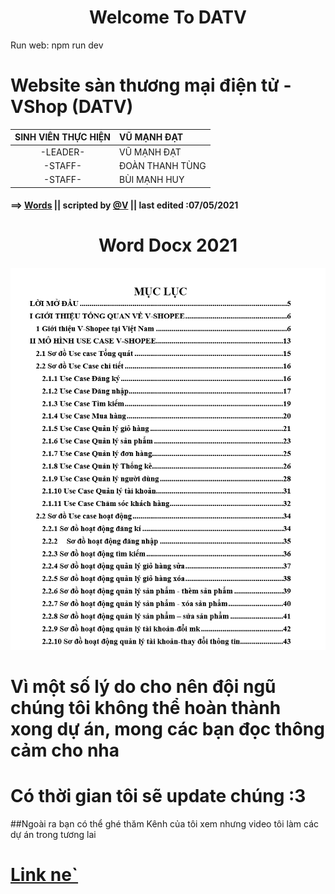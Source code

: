 <h1 align='center'>Welcome To DATV</h1>


Run web: npm run dev

# Website sàn thương mại điện tử - VShop (DATV)
| SINH VIÊN THỰC HIỆN | VŨ MẠNH ĐẠT
| :------------: |:---------------|
| -LEADER- | VŨ MẠNH ĐẠT|
| -STAFF- | ĐOÀN THANH TÙNG|
| -STAFF- | BÙI MẠNH HUY|

#### ==> [Words](https://github.com/CompanyDATV/DuAnVShopee/tree/today-dat) || scripted by [@V](https://www.facebook.com/VuManhDat412/) || last edited :07/05/2021

<h1 align='center'> Word Docx 2021 </h1>
<img src="image/ok.png" width="1000px">

<h1>Vì một số lý do cho nên đội ngũ chúng tôi không thể hoàn thành xong dự án, mong các bạn đọc thông cảm cho nha</h1>
<h1>Có thời gian tôi sẽ update chúng :3</h1>

##Ngoài ra bạn có thể ghé thăm Kênh của tôi xem nhưng video tôi làm các dự án trong tương lai <h1> [Link ne`](https://www.youtube.com/channel/UCYBs7r2XzwiEfvuZ33g7ymg)</h1>
